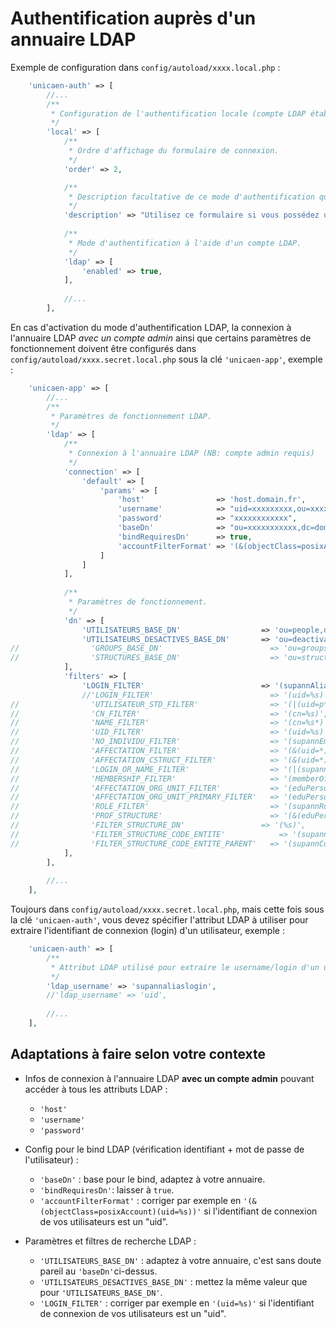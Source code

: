 Authentification auprès d'un annuaire LDAP
==========================================

Exemple de configuration dans `config/autoload/xxxx.local.php` :

```php
    'unicaen-auth' => [
        //...
        /**
         * Configuration de l'authentification locale (compte LDAP établissement, ou compte BDD application).
         */
        'local' => [
            /**
             * Ordre d'affichage du formulaire de connexion.
             */
            'order' => 2,

            /**
             * Description facultative de ce mode d'authentification qui apparaîtra sur la page de connexion.
             */
            'description' => "Utilisez ce formulaire si vous possédez un compte LDAP établissement ou un compte local dédié à l'application.",
            
            /**
             * Mode d'authentification à l'aide d'un compte LDAP.
             */
            'ldap' => [
                'enabled' => true,
            ],
            
            //...
        ],
```

En cas d'activation du mode d'authentification LDAP, la connexion à l'annuaire LDAP *avec un compte admin* ainsi
que certains paramètres de fonctionnement doivent être configurés dans `config/autoload/xxxx.secret.local.php` 
sous la clé `'unicaen-app'`, exemple :

```php
    'unicaen-app' => [
        //...
        /**
         * Paramètres de fonctionnement LDAP.
         */
        'ldap' => [
            /**
             * Connexion à l'annuaire LDAP (NB: compte admin requis)
             */
            'connection' => [
                'default' => [
                    'params' => [
                        'host'                => 'host.domain.fr',
                        'username'            => "uid=xxxxxxxxx,ou=xxxxxxxxxx,dc=domain,dc=fr",
                        'password'            => "xxxxxxxxxxxx",
                        'baseDn'              => "ou=xxxxxxxxxxx,dc=domain,dc=fr",
                        'bindRequiresDn'      => true,
                        'accountFilterFormat' => '(&(objectClass=posixAccount)(supannAliasLogin=%s))',
                    ]
                ]
            ],
            
            /**
             * Paramètres de fonctionnement.
             */
            'dn' => [
                'UTILISATEURS_BASE_DN'                  => 'ou=people,dc=domain,dc=fr',
                'UTILISATEURS_DESACTIVES_BASE_DN'       => 'ou=deactivated,dc=domain,dc=fr',
//                'GROUPS_BASE_DN'                        => 'ou=groups,dc=domain,dc=fr',
//                'STRUCTURES_BASE_DN'                    => 'ou=structures,dc=domain,dc=fr',
            ],
            'filters' => [
                'LOGIN_FILTER'                          => '(supannAliasLogin=%s)',
                //'LOGIN_FILTER'                          => '(uid=%s)',
//                'UTILISATEUR_STD_FILTER'                => '(|(uid=p*)(&(uid=e*)(eduPersonAffiliation=student)))',
//                'CN_FILTER'                             => '(cn=%s)',
//                'NAME_FILTER'                           => '(cn=%s*)',
//                'UID_FILTER'                            => '(uid=%s)',
//                'NO_INDIVIDU_FILTER'                    => '(supannEmpId=%08s)',
//                'AFFECTATION_FILTER'                    => '(&(uid=*)(eduPersonOrgUnitDN=%s))',
//                'AFFECTATION_CSTRUCT_FILTER'            => '(&(uid=*)(|(ucbnSousStructure=%s;*)(supannAffectation=%s;*)))',
//                'LOGIN_OR_NAME_FILTER'                  => '(|(supannAliasLogin=%s)(cn=%s*))',
//                'MEMBERSHIP_FILTER'                     => '(memberOf=%s)',
//                'AFFECTATION_ORG_UNIT_FILTER'           => '(eduPersonOrgUnitDN=%s)',
//                'AFFECTATION_ORG_UNIT_PRIMARY_FILTER'   => '(eduPersonPrimaryOrgUnitDN=%s)',
//                'ROLE_FILTER'                           => '(supannRoleEntite=[role={SUPANN}%s][type={SUPANN}%s][code=%s]*)',
//                'PROF_STRUCTURE'                        => '(&(eduPersonAffiliation=teacher)(eduPersonOrgUnitDN=%s))',
//                'FILTER_STRUCTURE_DN'		            => '(%s)',
//                'FILTER_STRUCTURE_CODE_ENTITE'	        => '(supannCodeEntite=%s)',
//                'FILTER_STRUCTURE_CODE_ENTITE_PARENT'   => '(supannCodeEntiteParent=%s)',
            ],
        ],
        
        //...
    ],
```

Toujours dans `config/autoload/xxxx.secret.local.php`, mais cette fois sous la clé `'unicaen-auth'`, vous devez spécifier 
l'attribut LDAP à utiliser pour extraire l'identifiant de connexion (login) d'un utilisateur, exemple :

```php
    'unicaen-auth' => [
        /**
         * Attribut LDAP utilisé pour extraire le username/login d'un utilisateur, *en minuscules*.
         */
        'ldap_username' => 'supannaliaslogin',
        //'ldap_username' => 'uid',
        
        //...
    ],
```

Adaptations à faire selon votre contexte
----------------------------------------

- Infos de connexion à l'annuaire LDAP **avec un compte admin** pouvant accéder à tous les attributs LDAP : 
  - `'host'`
  - `'username'`
  - `'password'`

- Config pour le bind LDAP (vérification identifiant + mot de passe de l'utilisateur) :  
  - `'baseDn'` : base pour le bind, adaptez à votre annuaire.
  - `'bindRequiresDn'`: laisser à `true`.
  - `'accountFilterFormat'` : corriger par exemple en `'(&(objectClass=posixAccount)(uid=%s))'` si l'identifiant de 
    connexion de vos utilisateurs est un "uid".

- Paramètres et filtres de recherche LDAP :
  - `'UTILISATEURS_BASE_DN'` : adaptez à votre annuaire, c'est sans doute pareil au `'baseDn'`ci-dessus.
  - `'UTILISATEURS_DESACTIVES_BASE_DN'` : mettez la même valeur que pour `'UTILISATEURS_BASE_DN'`.
  - `'LOGIN_FILTER'` : corriger par exemple en `'(uid=%s)'` si l'identifiant de 
    connexion de vos utilisateurs est un "uid".

